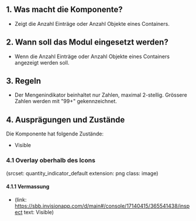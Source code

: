 ## 1. Was macht die Komponente?
* Zeigt die Anzahl Einträge oder Anzahl Objekte eines Containers.  

## 2. Wann soll das Modul eingesetzt werden?
* Wenn die Anzahl Einträge oder Anzahl Objekte eines Containers angezeigt werden soll. 

## 3. Regeln
* Der Mengenindikator beinhaltet nur Zahlen, maximal 2-stellig. Grössere Zahlen werden mit "99+" gekennzeichnet. 

## 4. Ausprägungen und Zustände
Die Komponente hat folgende Zustände:
* Visible

### 4.1 Overlay oberhalb des Icons
(srcset: quantity_indicator_default extension: png class: image)

#### 4.1.1 Vermassung
*   (link: https://sbb.invisionapp.com/d/main#/console/17140415/365541438/inspect text: Visible)